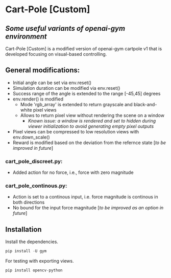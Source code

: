 # Cart-Pole [Custom]
## _Some useful variants of openai-gym environment_

Cart-Pole [Custom] is a modified version of openai-gym cartpole v1 that is developed focusing on visual-based controlling.

## General modifications:
- Initial angle can be set via env.reset()
- Simulation duration can be modified via env.reset()
- Success range of the angle is extended to the range \[-45,45\] degrees
- env.render() is modified
  - Mode 'rgb_array' is extended to return grayscale and black-and-white pixel views
  - Allows to return pixel view without rendering the scene on a window
    - _Known issue: a window is rendered and set to hidden during viewer initialization to avoid generating empty pixel outputs_
- Pixel views can be compressed to low resolution views with env.down_scale()
- Reward is modified based on the deviation from the refernce state [_to be improved in future_]


### cart_pole_discreet.py:

- Added action for no force, i.e., force with zero magnitude

### cart_pole_continous.py:

- Action is set to a continous input, i.e. force magnitude is continous in both directions
- No bound for the input force magnitude [_to be improved as an option in future_]


## Installation

Install the dependencies.

```python
pip install -U gym
```

For testing with exporting views.

```python
pip install opencv-python
```
